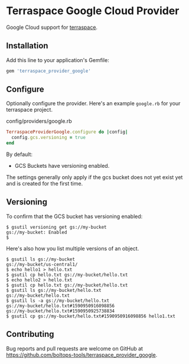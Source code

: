 # Terraspace Google Cloud Provider

Google Cloud support for [terraspace](https://terraspace.cloud/).

## Installation

Add this line to your application's Gemfile:

```ruby
gem 'terraspace_provider_google'
```

## Configure

Optionally configure the provider. Here's an example `google.rb` for your terraspace project.

config/providers/google.rb

```ruby
TerraspaceProviderGoogle.configure do |config|
  config.gcs.versioning = true
end
```

By default:

* GCS Buckets have versioning enabled.

The settings generally only apply if the gcs bucket does not yet exist yet and is created for the first time.


## Versioning

To confirm that the GCS bucket has versioning enabled:

    $ gsutil versioning get gs://my-bucket
    gs://my-bucket: Enabled
    $

Here's also how you list multiple versions of an object.

    $ gsutil ls gs://my-bucket
    gs://my-bucket/us-central1/
    $ echo hello1 > hello.txt
    $ gsutil cp hello.txt gs://my-bucket/hello.txt
    $ echo hello2 > hello.txt
    $ gsutil cp hello.txt gs://my-bucket/hello.txt
    $ gsutil ls gs://my-bucket/hello.txt
    gs://my-bucket/hello.txt
    $ gsutil ls -a gs://my-bucket/hello.txt
    gs://my-bucket/hello.txt#1590950916098856
    gs://my-bucket/hello.txt#1590950925738834
    $ gsutil cp gs://my-bucket/hello.txt#1590950916098856 hello1.txt

## Contributing

Bug reports and pull requests are welcome on GitHub at https://github.com/boltops-tools/terraspace_provider_google.

